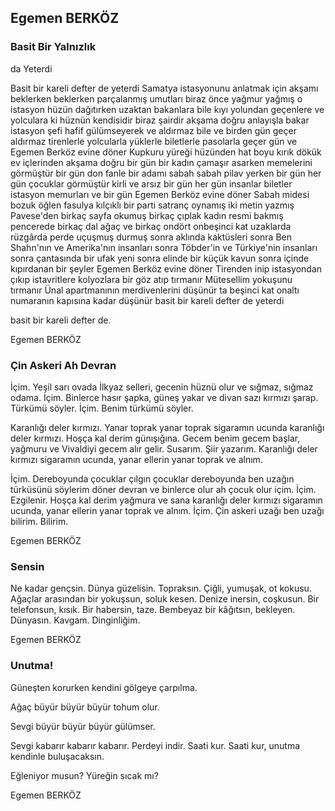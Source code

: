 ## Egemen BERKÖZ

### Basit Bir Yalnızlık
  da Yeterdi

Basit bir kareli defter de yeterdi
Samatya istasyonunu anlatmak için
akşamı beklerken
beklerken parçalanmış umutları
biraz önce yağmur yağmış o istasyon
hüzün dağıtırken
uzaktan bakanlara bile
kıyı yolundan geçenlere
ve yolculara ki hüznün kendisidir
biraz şairdir akşama doğru
anlayışla bakar istasyon şefi
hafif gülümseyerek
ve aldırmaz bile
ve birden gün geçer
aldırmaz
tirenlerle yolcularla yüklerle
biletlerle pasolarla geçer gün
ve Egemen Berköz evine döner
Kupkuru yüreği hüzünden
hat boyu kırık dökük ev içlerinden akşama doğru
bir gün bir kadın çamaşır asarken memelerini görmüştür
bir gün don fanle bir adamı sabah sabah pilav yerken
bir gün her gün çocuklar görmüştür kirli ve arsız
bir gün her gün insanlar biletler istasyon memurları
ve bir gün Egemen Berköz evine döner
Sabah midesi bozuk
öğlen fasulya kılçıklı
bir parti satranç oynamış
iki metin yazmış
Pavese'den birkaç sayfa okumuş
birkaç çıplak kadın resmi bakmış
pencerede birkaç dal ağaç
ve birkaç ondört onbeşinci kat uzaklarda
rüzgârda perde uçuşmuş durmuş
sonra aklında kaktüsleri
sonra Ben Shahn'nın ve Amerika'nın insanları
sonra Töbder'in ve Türkiye'nin insanları
sonra çantasında bir ufak yeni
sonra elinde bir küçük kavun
sonra içinde kıpırdanan bir şeyler
Egemen Berköz evine döner
Tirenden inip istasyondan çıkıp
istavritlere kolyozlara bir göz atıp
tırmanır Mütesellim yokuşunu
tırmanır Ünal apartmanının merdivenlerini
düşünür ta beşinci kat onaltı numaranın kapısına kadar
düşünür basit bir kareli defter de yeterdi

basit bir kareli defter de.

Egemen BERKÖZ

### Çin Askeri Ah Devran

İçim. Yeşil sarı ovada
İlkyaz selleri, gecenin
hüznü olur ve sığmaz, sığmaz
odama. İçim. Binlerce
hasır şapka, güneş
yakar ve divan sazı kırmızı şarap.
Türkümü söyler. İçim.
Benim türkümü söyler.

Karanlığı deler kırmızı. Yanar
toprak yanar toprak
sigaramın ucunda
karanlığı deler kırmızı.
		Hoşça kal
derim günışığına. Gecem
benim gecem başlar, yağmuru
ve Vivaldiyi gecem
alır gelir. Susarım. Şiir yazarım.
Karanlığı deler kırmızı
sigaramın ucunda, yanar ellerin
yanar toprak ve alnım.

İçim. Dereboyunda çocuklar
çılgın çocuklar dereboyunda
ben uzağın türküsünü söylerim
döner devran ve binlerce
olur ah çocuk olur içim.
İçim. Ezgilenir.
		Hoşça kal
derim yağmura ve sana
karanlığı deler kırmızı
sigaramın ucunda, yanar ellerin
yanar toprak ve alnım.
İçim. Çin askeri uzağı
ben uzağı bilirim. Bilirim.

Egemen BERKÖZ

### Sensin

Ne kadar gençsin.
Dünya güzelisin.
Topraksın. Çiğli, yumuşak, ot kokusu.
Ağaçlar arasından bir yokuşsun, soluk kesen.
Denize inersin, coşkusun.
Bir telefonsun, kısık.
Bir habersin, taze.
Bembeyaz bir kâğıtsın, bekleyen.
Dünyasın.
Kavgam.
Dinginliğim.

Egemen BERKÖZ

### Unutma!

Güneşten korurken kendini
gölgeye çarpılma.

Ağaç büyür büyür büyür
tohum olur.

Sevgi büyür büyür büyür
gülümser.

Sevgi kabarır kabarır kabarır.
Perdeyi indir. Saati kur.
Saati kur, unutma
kendinle 
buluşacaksın.

Eğleniyor musun?
Yüreğin sıcak mı?

Egemen BERKÖZ